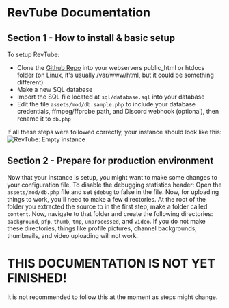 # RevTube Documentation
## Section 1 - How to install & basic setup
To setup RevTube:
- Clone the [Github Repo](https://github.com/ars0nstudios/revtube) into your webservers public_html or htdocs folder (on Linux, it's usually /var/www/html, but it could be something different)
- Make a new SQL database
- Import the SQL file located at `sql/database.sql` into your database
- Edit the file `assets/mod/db.sample.php` to include your database credentials, ffmpeg/ffprobe path, and Discord webhook (optional), then rename it to `db.php`
<!-- Edit the file `assets/mod/branding.sample.php` and set the site name and logo variables, then rename it to `branding.php`-->
 
If all these steps were followed correctly, your instance should look like this:
![RevTube: Empty instance](https://user-images.githubusercontent.com/124375533/219940862-bfaf7a1e-46c2-4bbd-bdd3-655f424cfe29.png)
## Section 2 - Prepare for production environment
Now that your instance is setup, you might want to make some changes to your configuration file. To disable the debugging statistics header:
Open the `assets/mod/db.php` file and set `$debug` to false in the file. Now, for uploading things to work, you'll need to make a few directories. At the root of the folder you extracted the source to in the first step, make a folder called `content`. Now, navigate to that folder and create the following directories: `background`, `pfp`, `thumb`, `tmp`, `unprocessed`, and `video`. If you do not make these directories, things like profile pictures, channel backgrounds, thumbnails, and video uploading will not work.
# THIS DOCUMENTATION IS NOT YET FINISHED!
It is not recommended to follow this at the moment as steps might change.

